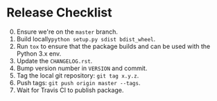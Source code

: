 # Release Checklist

0. Ensure we're on the ```master``` branch.
1. Build locally```python setup.py sdist bdist_wheel```.
2. Run ```tox``` to ensure that the package builds and can be used with the Python 3.x env.
3. Update the ```CHANGELOG.rst```.
3. Bump version number in ```VERSION``` and commit.
4. Tag the local git repository: ```git tag x.y.z```.
5. Push tags: ```git push origin master --tags```.
6. Wait for Travis CI to publish package.
